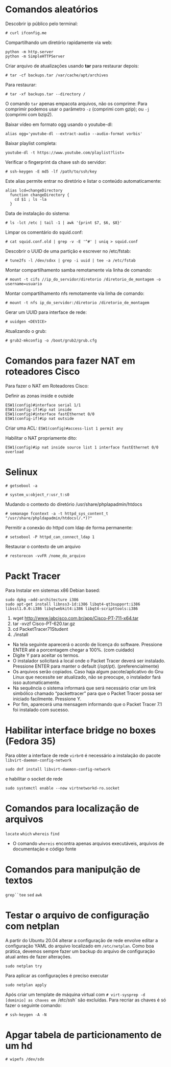 # Comandos aleatórios
Descobrir ip público pelo terminal:

`# curl ifconfig.me`

Compartilhando um diretório rapidamente via web:

```
python -m http.server
python -m SimpleHTTPServer
```

Criar arquivo de atualizações usando **tar** para restaurar depois:

`# tar -cf backups.tar /var/cache/apt/archives`

Para restaurar:

`# tar -xf backups.tar --directory /`

O comando `tar` apenas empacota arquivos, não os comprime: Para comprimir podemos usar o parâmetro `-z` (comprimi com gzip); ou `-j` (comprimi com bzip2).

Baixar vídeo em formato ogg usando o youtube-dl:

`alias ogg='youtube-dl --extract-audio --audio-format vorbis'`

Baixar playlist completa:

`youtube-dl -t https://www.youtube.com/playlist?list=`

Verificar o fingerprint da chave ssh do servidor:

`# ssh-keygen -E md5 -lf /path/to/ssh/key`

Este alias permite entrar no diretório e listar o conteúdo automaticamente:

```
alias lcd=changeDirectory
  function changeDirectory {
    cd $1 ; ls -la
  }
```

Data de instalação do sistema:

`# ls -lct /etc | tail -1 | awk '{print $7, $6, $8}'`

Limpar os comentário do squid.conf:

`# cat squid.conf.old | grep -v -E '^#' | uniq > squid.conf`

Descobrir o UUID de uma partição e escrever no /etc/fstab:

`# tune2fs -l /dev/sdxx | grep -i uuid | tee -a /etc/fstab`

Montar compartilhamento samba remotamente via linha de comando:

`# mount -t cifs //ip_do_servidor/diretorio /diretorio_de_montagem -o username=usuario`

Montar compartilhamento nfs remotamente via linha de comando:

`# mount -t nfs ip_do_servidor:/diretorio /diretorio_de_montagem`

Gerar um UUID para interface de rede:

`# uuidgen <DEVICE>`

Atualizando o grub:

`# grub2-mkconfig -o /boot/grub2/grub.cfg`

# Comandos para fazer NAT em roteadores Cisco

Para fazer o NAT em Roteadores Cisco:

Definir as zonas inside e outside

```
ESW1(config)#interface serial 1/1
ESW1(config-if)#ip nat inside
ESW1(config)#interface fastEthernet 0/0
ESW1(config-if)#ip nat outside
```

Criar uma ACL:
`ESW1(config)#access-list 1 permit any`

Habilitar o NAT propriamente dito:

`ESW1(config)#ip nat inside source list 1 interface fastEthernet 0/0 overload`

# Selinux

`# getsebool -a`

`# system_u:object_r:usr_t:s0`

Mudando o contexto do diretório /usr/share/phplapadmin/htdocs

`# semanage fcontext -a -t httpd_sys_content_t "/usr/share/phpldapadmin/htdocs(/.*)?"`

Permitir a conexão do httpd com ldap de forma permanente:

`# setsebool -P httpd_can_connect_ldap 1`

Restaurar o contexto de um arquivo

`# restorecon -vvFR /nome_do_arquivo`

# Packt Tracer

Para Instalar em sistemas x86 Debian based:

```
sudo dpkg –add-architecture i386
sudo apt-get install libnss3-1d:i386 libqt4-qt3support:i386 libssl1.0.0:i386 libqtwebkit4:i386 libqt4-scripttools:i386
```

1.  wget http://www.labcisco.com.br/app/Cisco-PT-711-x64.tar
2. tar -xvzf Cisco-PT-620.tar.gz
3. cd PacketTracer71Student
4. ./install


* Na tela seguinte aparecerá o acordo de licença do software. Pressione ENTER até a porcentagem chegar a 100%. (com cuidado)
* Digite Y para aceitar os termos.
* O instalador solicitará a local onde o Packet Tracer deverá ser instalado. Pressione ENTER para manter o default (/opt/pt). (preferencialmente)
* Os arquivos serão copiados. Caso haja algum pacote/aplicativo do Gnu Linux que necessite ser atualizado, não se preocupe, o instalador fará isso automaticamente.
* Na sequência o sistema informará que será necessário criar um link simbólico chamado “packettracer” para que o Packet Tracer possa ser iniciado facilmente. Pressione Y.
* Por fim, aparecerá uma mensagem informando que o Packet Tracer 7.1 foi instalado com sucesso.


# Habilitar interface bridge no boxes (Fedora 35)

Para obter a interface de rede `virbr0` é necessário a instalação do pacote `libvirt-daemon-config-network`

`sudo dnf install libvirt-daemon-config-network`

e habilitar o socket de rede

`sudo systemctl enable --now virtnetworkd-ro.socket`

# Comandos para localização de arquivos

`locate` `which` `whereis` `find`

* O comando `whereis` encontra apenas arquivos executáveis, arquivos de documentação e código fonte

# Comandos para manipulção de textos

`grep``tee` `sed` `awk`

# Testar o arquivo de configuração com netplan
A partir do Ubuntu 20.04 alterar a configuração de rede envolve editar a configuração YAML do arquivo localizado em `/etc/netplan`. Como boa prática, devemos sempre fazer um backup do arquivo de configuração atual
antes de fazer alterações.

`sudo netplan try`

Para aplicar as configurações é preciso executar

`sudo netplan apply`

Após criar um template de máquina virtual com `# virt-sysprep -d [dominio] as chaves em `/etc/ssh` são excluídas. Para recriar as chaves é só fazer o seguinte comando:

`# ssh-keygen -A -N`

# Apgar tabela de particionamento de um hd

`# wipefs /dev/sdx`
